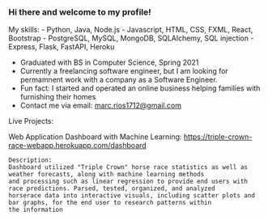 ### Hi there and welcome to my profile!

My skills:
    - Python, Java, Node.js 
    - Javascript, HTML, CSS, FXML, React, Bootstrap
    - PostgreSQL, MySQL, MongoDB, SQLAlchemy, SQL injection
    - Express, Flask, FastAPI, Heroku
- Graduated with BS in Computer Science, Spring 2021
- Currently a freelancing software engineer, but I am looking for permamnent work with a company as a Software Engineer.
- Fun fact: I started and operated an online business helping families with furnishing their homes
- Contact me via email: marc.rios1712@gmail.com

Live Projects:

Web Application Dashboard with Machine Learning:
https://triple-crown-race-webapp.herokuapp.com/dashboard

    Description:
    Dashboard utilized "Triple Crown" horse race statistics as well as weather forecasts, along with machine learning methods 
    and processing such as linear regression to provide end users with race predictions. Parsed, tested, organized, and analyzed 
    horserace data into interactive visuals, including scatter plots and bar graphs, for the end user to research patterns within 
    the information
